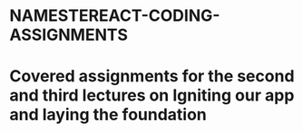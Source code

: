 # NAMESTEREACT-CODING-ASSIGNMENTS
# Covered assignments for the second and third lectures on Igniting our app and laying the foundation
